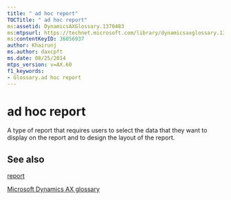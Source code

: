 ```yaml
---
title: " ad hoc report"
TOCTitle: " ad hoc report"
ms:assetid: DynamicsAXGlossary.1370483
ms:mtpsurl: https://technet.microsoft.com/library/dynamicsaxglossary.1370483(v=AX.60)
ms:contentKeyID: 36056937
author: Khairunj
ms.author: daxcpft
ms.date: 08/25/2014
mtps_version: v=AX.60
f1_keywords:
- Glossary.ad hoc report
---
```


# ad hoc report

A type of report that requires users to select the data that they want to display on the report and to design the layout of the report.

## See also

[report](report.md)

[Microsoft Dynamics AX glossary](glossary/microsoft-dynamics-ax-glossary.md)

  


